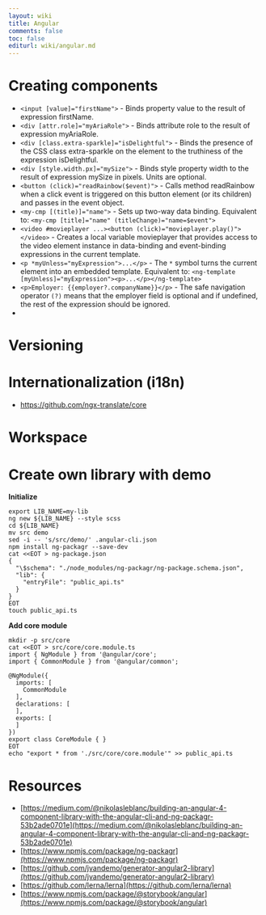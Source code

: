 ```yaml
---
layout: wiki
title: Angular
comments: false
toc: false
editurl: wiki/angular.md
---
```


# Creating components

* `<input [value]="firstName">` - Binds property value to the result of expression firstName.
* `<div [attr.role]="myAriaRole">`	- Binds attribute role to the result of expression myAriaRole.
* `<div [class.extra-sparkle]="isDelightful">` - Binds the presence of the CSS class extra-sparkle on the element to the truthiness of the expression isDelightful.
* `<div [style.width.px]="mySize">`	- Binds style property width to the result of expression mySize in pixels. Units are optional.
* `<button (click)="readRainbow($event)">` - Calls method readRainbow when a click event is triggered on this button element (or its children) and passes in the event object.
* `<my-cmp [(title)]="name">` - Sets up two-way data binding. Equivalent to: `<my-cmp [title]="name" (titleChange)="name=$event">`
* `<video #movieplayer ...><button (click)="movieplayer.play()"></video>` - Creates a local variable movieplayer that provides access to the video element instance in data-binding and event-binding expressions in the current template.
* `<p *myUnless="myExpression">...</p>` - The `*` symbol turns the current element into an embedded template. Equivalent to: `<ng-template [myUnless]="myExpression"><p>...</p></ng-template>`
* `<p>Employer: {{employer?.companyName}}</p>` - The safe navigation operator `(?)` means that the employer field is optional and if undefined, the rest of the expression should be ignored.
* 


# Versioning

# Internationalization (i18n)

* https://github.com/ngx-translate/core

# Workspace

# Create own library with demo

**Initialize**

```
export LIB_NAME=my-lib
ng new ${LIB_NAME} --style scss
cd ${LIB_NAME}
mv src demo
sed -i -- 's/src/demo/' .angular-cli.json
npm install ng-packagr --save-dev
cat <<EOT > ng-package.json
{
  "\$schema": "./node_modules/ng-packagr/ng-package.schema.json",
  "lib": {
    "entryFile": "public_api.ts"
  }
}
EOT
touch public_api.ts
```

**Add core module**
```
mkdir -p src/core
cat <<EOT > src/core/core.module.ts 
import { NgModule } from '@angular/core';
import { CommonModule } from '@angular/common';

@NgModule({
  imports: [
    CommonModule
  ],
  declarations: [
  ],
  exports: [
  ]
})
export class CoreModule { }
EOT
echo "export * from './src/core/core.module'" >> public_api.ts
```


# Resources

* [https://medium.com/@nikolasleblanc/building-an-angular-4-component-library-with-the-angular-cli-and-ng-packagr-53b2ade0701e](https://medium.com/@nikolasleblanc/building-an-angular-4-component-library-with-the-angular-cli-and-ng-packagr-53b2ade0701e)
* [https://www.npmjs.com/package/ng-packagr](https://www.npmjs.com/package/ng-packagr)
* [https://github.com/jvandemo/generator-angular2-library](https://github.com/jvandemo/generator-angular2-library)
* [https://github.com/lerna/lerna](https://github.com/lerna/lerna)
* [https://www.npmjs.com/package/@storybook/angular](https://www.npmjs.com/package/@storybook/angular)
